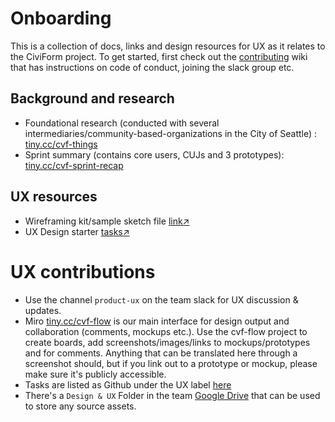 # Onboarding
This is a collection of docs, links and design resources for UX as it relates to the CiviForm project. To get started, first check out the [contributing](https://github.com/seattle-uat/civiform/wiki/Contributing) wiki that has instructions on code of conduct, joining the slack group etc.

## Background and research
+ Foundational research (conducted with several intermediaries/community-based-organizations in the City of Seattle) : [tiny.cc/cvf-things](tiny.cc/cvf-things)
+ Sprint summary (contains core users, CUJs and 3 prototypes): [tiny.cc/cvf-sprint-recap](tiny.cc/cvf-sprint-recap)


## UX resources
+ Wireframing kit/sample sketch file [link↗](https://drive.google.com/file/d/1Z30VjV3D0UAh3Ep1B-sF58U8HVxtqTXg/view)
+ UX Design starter [tasks↗](https://docs.google.com/presentation/d/1bChSlWQAjyejyBdQh_jfvXEuqVPQ68AsKWFHB1DAvx0/edit#slide=id.gc75122569a_0_1564)

# UX contributions
+ Use the channel `product-ux` on the team slack for UX discussion & updates.
+ Miro [tiny.cc/cvf-flow](tiny.cc/cvf-flow) is our main interface for design output and collaboration (comments, mockups etc.). Use the cvf-flow project to create boards, add screenshots/images/links to mockups/prototypes and for comments. Anything that can be translated here through a screenshot should, but if you link out to a prototype or mockup, please make sure it's publicly accessible.
+ Tasks are listed as Github under the UX label [here](https://github.com/seattle-uat/civiform/issues?q=is%3Aopen+is%3Aissue+label%3AUX)
+ There's a `Design & UX` Folder in the team [Google Drive](https://github.com/seattle-uat/civiform/wiki/Google-Drive) that can be used to store any source assets. 

 